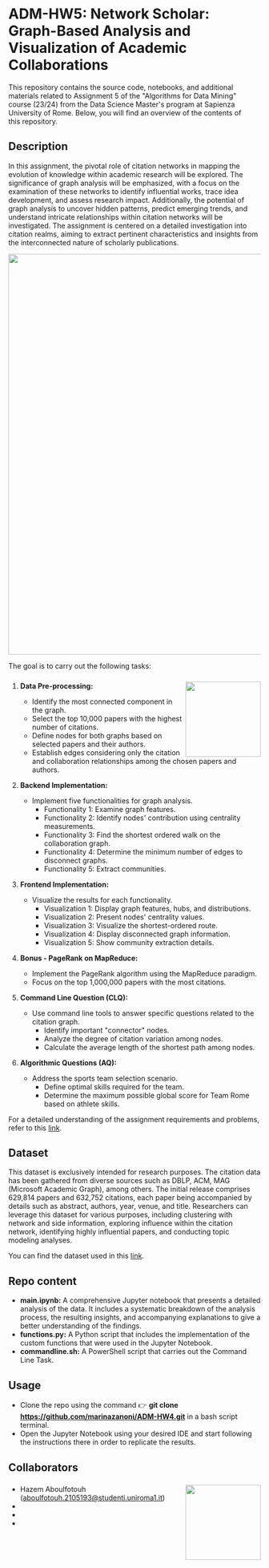# ADM-HW5: Network Scholar: Graph-Based Analysis and Visualization of Academic Collaborations
This repository contains the source code, notebooks, and additional materials related to Assignment 5 of the "Algorithms for Data Mining" course (23/24) from the Data Science Master's program at Sapienza University of Rome. Below, you will find an overview of the contents of this repository.


## Description

In this assignment, the pivotal role of citation networks in mapping the evolution of knowledge within academic research will be explored. The significance of graph analysis will be emphasized, with a focus on the examination of these networks to identify influential works, trace idea development, and assess research impact. Additionally, the potential of graph analysis to uncover hidden patterns, predict emerging trends, and understand intricate relationships within citation networks will be investigated. The assignment is centered on a detailed investigation into citation realms, aiming to extract pertinent characteristics and insights from the interconnected nature of scholarly publications.

<p align="center">
<img src="https://filelist.tudelft.nl/Library/Themaportalen/Research%20Analytics/C12.png" width = 800>
</p>

The goal is to carry out the following tasks:

### <img src="/images/target.png" width="150" height="150" align="right" />

1. **Data Pre-processing:**
   - Identify the most connected component in the graph.
   - Select the top 10,000 papers with the highest number of citations.
   - Define nodes for both graphs based on selected papers and their authors.
   - Establish edges considering only the citation and collaboration relationships among the chosen papers and authors.

2. **Backend Implementation:**
   - Implement five functionalities for graph analysis.
     - Functionality 1: Examine graph features.
     - Functionality 2: Identify nodes' contribution using centrality measurements.
     - Functionality 3: Find the shortest ordered walk on the collaboration graph.
     - Functionality 4: Determine the minimum number of edges to disconnect graphs.
     - Functionality 5: Extract communities.

3. **Frontend Implementation:**
   - Visualize the results for each functionality.
     - Visualization 1: Display graph features, hubs, and distributions.
     - Visualization 2: Present nodes' centrality values.
     - Visualization 3: Visualize the shortest-ordered route.
     - Visualization 4: Display disconnected graph information.
     - Visualization 5: Show community extraction details.

4. **Bonus - PageRank on MapReduce:**
   - Implement the PageRank algorithm using the MapReduce paradigm.
   - Focus on the top 1,000,000 papers with the most citations.

5. **Command Line Question (CLQ):**
   - Use command line tools to answer specific questions related to the citation graph.
     - Identify important "connector" nodes.
     - Analyze the degree of citation variation among nodes.
     - Calculate the average length of the shortest path among nodes.

6. **Algorithmic Questions (AQ):**
   - Address the sports team selection scenario.
     - Define optimal skills required for the team.
     - Determine the maximum possible global score for Team Rome based on athlete skills.

For a detailed understanding of the assignment requirements and problems, refer to this [link](https://github.com/Sapienza-University-Rome/ADM/tree/master/2023/Homework_5).

## Dataset

This dataset is exclusively intended for research purposes. The citation data has been gathered from diverse sources such as DBLP, ACM, MAG (Microsoft Academic Graph), among others. The initial release comprises 629,814 papers and 632,752 citations, each paper being accompanied by details such as abstract, authors, year, venue, and title. Researchers can leverage this dataset for various purposes, including clustering with network and side information, exploring influence within the citation network, identifying highly influential papers, and conducting topic modeling analyses.

You can find the dataset used in this [link](https://www.kaggle.com/datasets/mathurinache/citation-network-dataset).

## Repo content

- **main.ipynb:** A comprehensive Jupyter notebook that presents a detailed analysis of the data. It includes a systematic breakdown of the analysis process, the resulting insights, and accompanying explanations to give a better understanding of the findings.
- **functions.py:** A Python script that includes the implementation of the custom functions that were used in the Jupyter Notebook.
- **commandline.sh:** A PowerShell script that carries out the Command Line Task.


## Usage
- Clone the repo using the command 👉 **git clone https://github.com/marinazanoni/ADM-HW4.git** in a bash script terminal.
- Open the Jupyter Notebook using your desired IDE and start following the instructions there in order to replicate the results.

## Collaborators
### <img src="/images/robot.png" width="150" height="150" align="right" />
- Hazem Aboulfotouh (aboulfotouh.2105193@studenti.uniroma1.it)
- 
- 
- 


